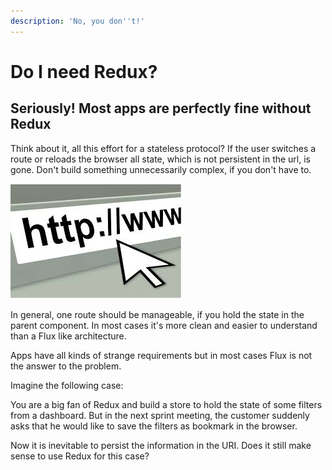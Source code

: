 ```yaml
---
description: 'No, you don''t!'
---
```


# Do I need Redux?

## Seriously! Most apps are perfectly fine without Redux

Think about it, all this effort for a stateless protocol? If the user switches a route or reloads the browser all state, which is not persistent in the url, is gone. Don't build something unnecessarily complex, if you don't have to. 

![](.gitbook/assets/image%20%288%29.png)

In general, one route should be manageable, if you hold the state in the parent component. In most cases it's more clean and easier to understand than a Flux like architecture.

Apps have all kinds of strange requirements but in most cases Flux is not the answer to the problem.

Imagine the following case:

You are a big fan of Redux and build a store to hold the state of some filters from a dashboard. But in the next sprint meeting, the customer suddenly asks that he would like to save the filters as bookmark in the browser.

Now it is inevitable to persist the information in the URI. Does it still make sense to use Redux for this case?

